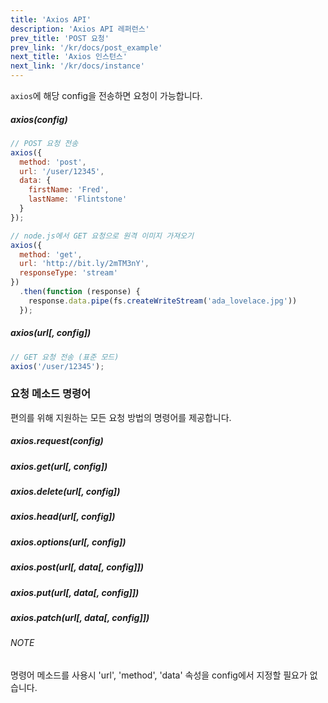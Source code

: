 ```yaml
---
title: 'Axios API'
description: 'Axios API 레퍼런스'
prev_title: 'POST 요청'
prev_link: '/kr/docs/post_example'
next_title: 'Axios 인스턴스'
next_link: '/kr/docs/instance'
---
```


`axios`에 해당 config을 전송하면 요청이 가능합니다.

##### axios(config)

```js
// POST 요청 전송
axios({
  method: 'post',
  url: '/user/12345',
  data: {
    firstName: 'Fred',
    lastName: 'Flintstone'
  }
});
```

```js
// node.js에서 GET 요청으로 원격 이미지 가져오기
axios({
  method: 'get',
  url: 'http://bit.ly/2mTM3nY',
  responseType: 'stream'
})
  .then(function (response) {
    response.data.pipe(fs.createWriteStream('ada_lovelace.jpg'))
  });
```

##### axios(url[, config])

```js
// GET 요청 전송 (표준 모드)
axios('/user/12345');
```

###  요청 메소드 명령어

편의를 위해 지원하는 모든 요청 방법의 명령어를 제공합니다.

##### axios.request(config)
##### axios.get(url[, config])
##### axios.delete(url[, config])
##### axios.head(url[, config])
##### axios.options(url[, config])
##### axios.post(url[, data[, config]])
##### axios.put(url[, data[, config]])
##### axios.patch(url[, data[, config]])

###### NOTE
명령어 메소드를 사용시 'url', 'method', 'data' 속성을 config에서 지정할 필요가 없습니다.